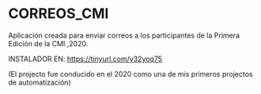 # CORREOS_CMI
Aplicación creada para enviar correos a los participantes de la Primera Edición de la CMI ,2020.

INSTALADOR EN: https://tinyurl.com/y32yoq75


(El projecto fue conducido en el 2020 como una de mis primeros projectos de automatización)
